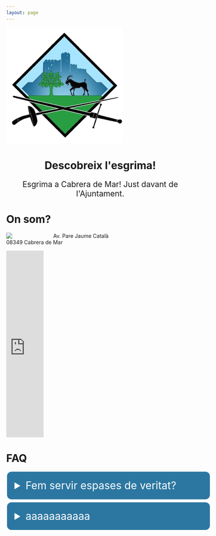 ```yaml
---
layout: page
---
```


![logo](/assets/img/esgrima_burriac.png)

<h1 style="text-align: center;"> Descobreix l'esgrima!</h1>
<p style="font-size:1.5em;text-align:center;">Esgrima a Cabrera de Mar! Just davant de l'Ajuntament.</p>

# On som?

<img style="float: left;" src="https://esgrima-burriac.github.io/assets/img/envelat.jpg" width="25%">Av. Pare Jaume Català</br>
08349 Cabrera de Mar

<div style="overflow:hidden;max-width:100%;width:100px;height:500px;"><div id="embed-ded-map-canvas" style="height:100%; width:100%;max-width:100%;"><iframe style="height:100%;width:100%;border:0;" frameborder="0" src="https://www.google.com/maps/embed/v1/place?q=Club+Esgrima+Burriac&key=AIzaSyBFw0Qbyq9zTFTd-tUY6dZWTgaQzuU17R8"></iframe></div><a class="embed-ded-maphtml" href="https://www.bootstrapskins.com/themes" id="auth-map-data">premium bootstrap themes</a><style>#embed-ded-map-canvas img.text-marker{max-width:none!important;background:none!important;}img{max-width:none}</style></div>

# FAQ
<details>
  <summary style="font-size:2em;background-color: #2c77a1;color: white;padding: 20px;margin: 4px 2px;cursor: pointer;border-radius: 12px;width:100%;border: none;">Fem servir espases de veritat?</summary>

  <p style="font-size:1.5em;">No! Les armes amb les que entrenem no es consideren armes blanques. No tallen i no fan mal (a noser que colpegis molt fort!). De fet, estan dissenyades per a no fer mal.</p>
</details>

<details>
  <summary class="dspl" style="font-size:2em;background-color: #2c77a1;color: white;padding: 20px;margin: 4px 2px;cursor: pointer;border-radius: 12px;width:100%;border: none;">aaaaaaaaaaa</summary>
  <p style="font-size:1.5em;">No! Les armes amb les que entrenem no es consideren armes blanques. No tallen i no fan mal (a noser que colpegis molt fort!). De fet, estan dissenyades per a no fer mal.</p>
</details